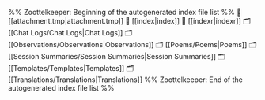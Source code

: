 %% Zoottelkeeper: Beginning of the autogenerated index file list  %%
📄 [[attachment.tmp|attachment.tmp]]
📄 [[index|index]]
📄 [[indexr|indexr]]
🗂️ [[Chat Logs/Chat Logs|Chat Logs]]
🗂️ [[Observations/Observations|Observations]]
🗂️ [[Poems/Poems|Poems]]
🗂️ [[Session Summaries/Session Summaries|Session Summaries]]
🗂️ [[Templates/Templates|Templates]]
🗂️ [[Translations/Translations|Translations]]
%% Zoottelkeeper: End of the autogenerated index file list  %%
